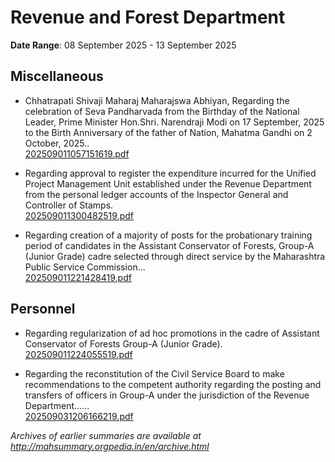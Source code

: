 # Revenue and Forest Department

**Date Range**: 08 September 2025 - 13 September 2025


## Miscellaneous
- Chhatrapati Shivaji Maharaj Maharajswa Abhiyan, Regarding the celebration of Seva Pandharvada from the Birthday of the National Leader, Prime Minister Hon.Shri. Narendraji Modi on 17 September, 2025 to the Birth Anniversary of the father of Nation, Mahatma Gandhi on 2 October, 2025..\
  [202509011057151619.pdf](https://gr.maharashtra.gov.in/Site/Upload/Government%20Resolutions/English/202509011057151619.pdf)

- Regarding approval to register the expenditure incurred for the Unified Project Management Unit established under the Revenue Department from the personal ledger accounts of the Inspector General and Controller of Stamps.\
  [202509011300482519.pdf](https://gr.maharashtra.gov.in/Site/Upload/Government%20Resolutions/English/202509011300482519.pdf)

- Regarding creation of a majority of posts for the probationary training period of candidates in the Assistant Conservator of Forests, Group-A (Junior Grade) cadre selected through direct service by the Maharashtra Public Service Commission...\
  [202509011221428419.pdf](https://gr.maharashtra.gov.in/Site/Upload/Government%20Resolutions/English/202509011221428419.pdf)

## Personnel
- Regarding regularization of ad hoc promotions in the cadre of Assistant Conservator of Forests Group-A (Junior Grade).\
  [202509011224055519.pdf](https://gr.maharashtra.gov.in/Site/Upload/Government%20Resolutions/English/202509011224055519...pdf)

- Regarding the reconstitution of the Civil Service Board to make recommendations to the competent authority regarding the posting and transfers of officers in Group-A under the jurisdiction of the Revenue Department......\
  [202509031206166219.pdf](https://gr.maharashtra.gov.in/Site/Upload/Government%20Resolutions/English/202509031206166219.pdf)


*Archives of earlier summaries are available at http://mahsummary.orgpedia.in/en/archive.html*